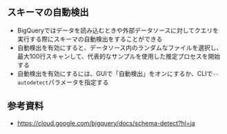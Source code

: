 ## スキーマの自動検出
- BigQueryではデータを読み込むときや外部データソースに対してクエリを実行する際にスキーマの自動検出をすることができる
- 自動検出を有効にすると、データソース内のランダムなファイルを選択し、最大100行スキャンして、代表的なサンプルを使用した推定プロセスを開始する
- 自動検出を有効にするには、GUIで「自動検出」をオンにするか、CLIで`--autodetect`パラメータを指定する

## 参考資料
- https://cloud.google.com/bigquery/docs/schema-detect?hl=ja
